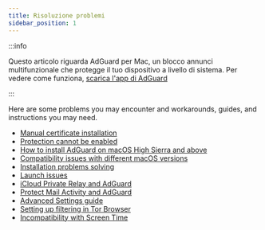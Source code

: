 ```yaml
---
title: Risoluzione problemi
sidebar_position: 1
---
```


:::info

Questo articolo riguarda AdGuard per Mac, un blocco annunci multifunzionale che protegge il tuo dispositivo a livello di sistema. Per vedere come funziona, [scarica l'app di AdGuard](https://agrd.io/download-kb-adblock)

:::

Here are some problems you may encounter and workarounds, guides, and instructions you may need.

- [Manual certificate installation](/adguard-for-mac/solving-problems/manual-certificate-installation.md)
- [Protection cannot be enabled](/adguard-for-mac/solving-problems/protection-cannot-be-enabled.md)
- [How to install AdGuard on macOS High Sierra and above](/adguard-for-mac/solving-problems/high-sierra-compatibility.md)
- [Compatibility issues with different macOS versions](/adguard-for-mac/solving-problems/big-sur-issues.md)
- [Installation problems solving](/adguard-for-mac/solving-problems/installation-issues.md)
- [Launch issues](/adguard-for-mac/solving-problems/launch-issues.md)
- [iCloud Private Relay and AdGuard](/adguard-for-mac/solving-problems/icloud-private-relay.md)
- [Protect Mail Activity and AdGuard](/adguard-for-mac/solving-problems/protect-mail-activity.md)
- [Advanced Settings guide](/adguard-for-mac/solving-problems/advanced-settings.md)
- [Setting up filtering in Tor Browser](/adguard-for-mac/solving-problems/tor-filtering.md)
- [Incompatibility with Screen Time](/adguard-for-mac/solving-problems/screen-time-issues.md)

